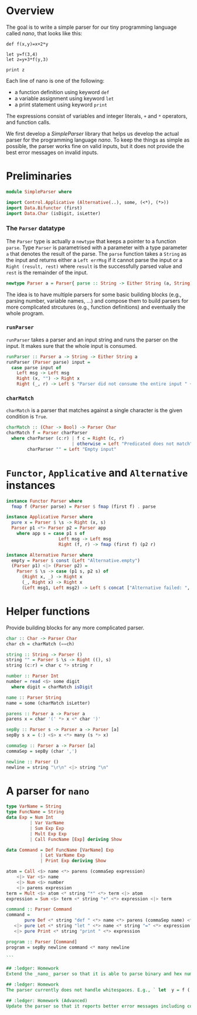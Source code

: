# Overview

The goal is to write a simple parser for our tiny programming language called _nano_,
that looks like this:
```
def f(x,y)=x+2*y

let y=f(3,4)
let z=y+3*f(y,3)

print z
```

Each line of nano is one of the following:
 - a function definition using keyword `def`
 - a variable assignment using keyword `let`
 - a print statement using keyword `print`

The expressions consist of variables and integer literals,
`+` and `*` operators,
and function calls.

We first develop a _SimpleParser_ library that helps us develop the actual parser for the programming language _nano_.
To keep the things as simple as possible,
the parser works fine on valid inputs,
but it does not provide the best error messages on invalid inputs.


# Preliminaries

```haskell
module SimpleParser where

import Control.Applicative (Alternative(..), some, (<*), (*>))
import Data.Bifunctor (first)
import Data.Char (isDigit, isLetter)
```

### The `Parser` datatype

The `Parser` type is actually a `newtype` that keeps a pointer to a function `parse`.
Type `Parser` is parametrised with a parameter with a type parameter `a` that denotes the result of the parse.
The `parse` function takes a `String` as the input and returns either
a `Left errMsg` if it cannot parse the input or
a `Right (result, rest)` where `result` is the successfully parsed value and
`rest` is the remainder of the input.

```haskell
newtype Parser a = Parser{ parse :: String -> Either String (a, String) }
```

The idea is to have multiple parsers for some basic building blocks (e.g., parsing number, variable names, ...)
and compose them to build parsers for more complicated strcutures (e.g., function definitions)
and eventually the whole program.

### `runParser`
`runParser` takes a parser and an input string and runs the parser on the input.
It makes sure that the whole input is consumed.

```haskell
runParser :: Parser a -> String -> Either String a
runParser (Parser parse) input = 
  case parse input of
    Left msg -> Left msg
    Right (x, "") -> Right x
    Right (_, r) -> Left $ "Parser did not consume the entire input " ++ r
```

### `charMatch`
`charMatch` is a parser that matches against a single character is the given condition is `True`.

```haskell
charMatch :: (Char -> Bool) -> Parser Char
charMatch f = Parser charParser
  where charParser (c:r) | f c = Right (c, r)
                         | otherwise = Left "Predicated does not match"
        charParser "" = Left "Empty input"
```

# `Functor`, `Applicative` and `Alternative` instances

```haskell
instance Functor Parser where
  fmap f (Parser parse) = Parser $ fmap (first f) . parse 

instance Applicative Parser where
  pure x = Parser $ \s -> Right (x, s)
  Parser p1 <*> Parser p2 = Parser app
    where app s = case p1 s of
                    Left msg -> Left msg
                    Right (f, r) -> fmap (first f) (p2 r)

instance Alternative Parser where
  empty = Parser $ const (Left "Alternative.empty")
  (Parser p1) <|> (Parser p2) =
    Parser $ \s -> case (p1 s, p2 s) of
      (Right x, _) -> Right x
      (_, Right x) -> Right x
      (Left msg1, Left msg2) -> Left $ concat ["Alternative failed: ", msg1, " <|> ", msg2]
```

# Helper functions
Provide building blocks for any more complicated parser.

```haskell
char :: Char -> Parser Char
char ch = charMatch (==ch)

string :: String -> Parser ()
string "" = Parser $ \s -> Right ((), s)
string (c:r) = char c *> string r

number :: Parser Int
number = read <$> some digit
  where digit = charMatch isDigit

name :: Parser String
name = some (charMatch isLetter)

parens :: Parser a -> Parser a
parens x = char '(' *> x <* char ')'

sepBy :: Parser s -> Parser a -> Parser [a]
sepBy s x = (:) <$> x <*> many (s *> x)

commaSep :: Parser a -> Parser [a]
commaSep = sepBy (char ',')

newline :: Parser ()
newline = string "\r\n" <|> string "\n"
```

# A parser for `nano`


````haskell
type VarName = String
type FuncName = String
data Exp = Num Int
         | Var VarName
         | Sum Exp Exp
         | Mult Exp Exp
         | Call FuncName [Exp] deriving Show

data Command = Def FuncName [VarName] Exp
             | Let VarName Exp
             | Print Exp deriving Show

atom = Call <$> name <*> parens (commaSep expression)
    <|> Var <$> name
    <|> Num <$> number
    <|> parens expression
term = Mult <$> atom <* string "*" <*> term <|> atom
expression = Sum <$> term <* string "+" <*> expression <|> term

command :: Parser Command
command =
       pure Def <* string "def " <*> name <*> parens (commaSep name) <* string "=" <*> expression
   <|> pure Let <* string "let " <*> name <* string "=" <*> expression
   <|> pure Print <* string "print " <*> expression

program :: Parser [Command]
program = sepBy newline command <* many newline

```

## :ledger: Homework
Extend the _nano_ parser so that it is able to parse binary and hex numbers. Binary numbers start with a `0b` (e.g., `0b1101010`) and hex numbers start with a `0x` (e.g., `0x1f3ab`). Hex numbers only use lowercase [`a`..`f`] and `x` letters.

## :ledger: Homework
The parser currently does not handle whitespaces. E.g., ` let  y = f ( 3, 4 ) ` seems to be a legit statement. Modify the parser so that it handles whitespaces before and after keywords, variable names, function names, operators and numbers. Think about an approach that is both clean and has minimal changes to the source code.

## :ledger: Homework (Advanced)
Update the parser so that it reports better error messages including column and line number.


